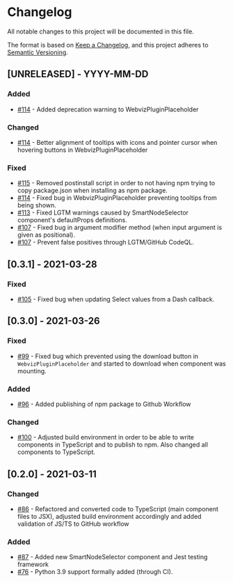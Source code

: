 # Changelog
All notable changes to this project will be documented in this file.

The format is based on [Keep a Changelog](https://keepachangelog.com/en/1.0.0/),
and this project adheres to [Semantic Versioning](https://semver.org/spec/v2.0.0.html).

## [UNRELEASED] - YYYY-MM-DD
### Added
- [#114](https://github.com/equinor/webviz-core-components/pull/114) - Added deprecation warning to WebvizPluginPlaceholder

### Changed
- [#114](https://github.com/equinor/webviz-core-components/pull/114) - Better alignment of tooltips with icons and pointer cursor when hovering buttons in WebvizPluginPlaceholder

### Fixed
- [#115](https://github.com/equinor/webviz-core-components/pull/115) - Removed postinstall script in order to not having npm trying to copy package.json when installing as npm package.
- [#114](https://github.com/equinor/webviz-core-components/pull/114) - Fixed bug in WebvizPluginPlaceholder preventing tooltips from being shown.
- [#113](https://github.com/equinor/webviz-core-components/pull/113) - Fixed LGTM warnings caused by SmartNodeSelector component's defaultProps definitions.
- [#107](https://github.com/equinor/webviz-core-components/pull/107) - Fixed bug in argument modifier method (when input argument is given as positional).
- [#107](https://github.com/equinor/webviz-core-components/pull/107) - Prevent false positives through LGTM/GitHub CodeQL.

## [0.3.1] - 2021-03-28
### Fixed
- [#105](https://github.com/equinor/webviz-core-components/pull/105) - Fixed bug when updating Select values from a Dash callback.

## [0.3.0] - 2021-03-26
### Fixed
- [#99](https://github.com/equinor/webviz-core-components/pull/99) - Fixed bug which prevented using the download button in `WebvizPluginPlaceholder` and started to download when component was mounting. 

### Added
- [#96](https://github.com/equinor/webviz-core-components/pull/96) - Added publishing of npm package to Github Workflow

### Changed
- [#100](https://github.com/equinor/webviz-core-components/pull/100) - Adjusted build environment in order to be able to write 
components in TypeScript and to publish to npm. Also changed all components to TypeScript.

## [0.2.0] - 2021-03-11
### Changed
- [#86](https://github.com/equinor/webviz-core-components/pull/86) - Refactored and converted code to TypeScript (main component files to JSX), adjusted build environment accordingly and added validation of JS/TS to GitHub workflow

### Added
- [#87](https://github.com/equinor/webviz-core-components/pull/87) - Added new SmartNodeSelector component and Jest testing framework
- [#76](https://github.com/equinor/webviz-core-components/pull/76) - Python 3.9 support formally added (through CI).
